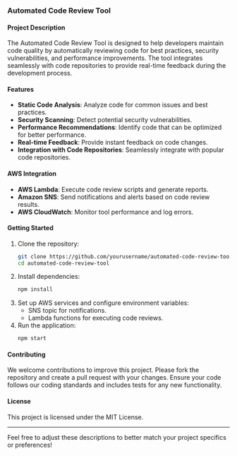 ### Automated Code Review Tool

#### Project Description
The Automated Code Review Tool is designed to help developers maintain code quality by automatically reviewing code for best practices, security vulnerabilities, and performance improvements. The tool integrates seamlessly with code repositories to provide real-time feedback during the development process.

#### Features
- **Static Code Analysis**: Analyze code for common issues and best practices.
- **Security Scanning**: Detect potential security vulnerabilities.
- **Performance Recommendations**: Identify code that can be optimized for better performance.
- **Real-time Feedback**: Provide instant feedback on code changes.
- **Integration with Code Repositories**: Seamlessly integrate with popular code repositories.

#### AWS Integration
- **AWS Lambda**: Execute code review scripts and generate reports.
- **Amazon SNS**: Send notifications and alerts based on code review results.
- **AWS CloudWatch**: Monitor tool performance and log errors.

#### Getting Started
1. Clone the repository:
    ```sh
    git clone https://github.com/yourusername/automated-code-review-tool.git
    cd automated-code-review-tool
    ```
2. Install dependencies:
    ```sh
    npm install
    ```
3. Set up AWS services and configure environment variables:
    - SNS topic for notifications.
    - Lambda functions for executing code reviews.
4. Run the application:
    ```sh
    npm start
    ```

#### Contributing
We welcome contributions to improve this project. Please fork the repository and create a pull request with your changes. Ensure your code follows our coding standards and includes tests for any new functionality.

#### License
This project is licensed under the MIT License.

---

Feel free to adjust these descriptions to better match your project specifics or preferences!